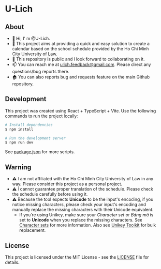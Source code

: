 # U-Lich

## About

- 👋 Hi, I' m @U-Lich.
- 📅 This project aims at providing a quick and easy solution to create a calendar based on the school schedule provided by the Ho Chi Minh City University of Law.
- 💞️ This repository is public and I look forward to collaborating on it.
- 📫 You can reach me at ulich.feedback@gmail.com. Please direct any questions/bug reports there.
- 🏠 You can also reports bug and requests feature on the main Github repository.

## Development

This project was created using React + TypeScript + Vite.
Use the following commands to run the project locally:

```bash
# Install dependencies
$ npm install

# Run the development server
$ npm run dev
```

See [package.json](package.json) for more scripts.

## Warning

- ⚠️ I am not affiliated with the Ho Chi Minh City University of Law in any way. Please consider this project as a personal project.
- ⚠️ I cannot guarantee proper translation of the schedule. Please check the schedule carefully before using it.
- ⚠️ Because the tool expects **Unicode** to be the input's encoding, if you notice missing characters, please check your input's encoding and manually replace the missing characters with their Unicode equivalent.
  - If you're using Unikey, make sure your _Character set_ or _Bảng mã_ is set to **Unicode** when you replace the missing characters. See [Character sets](https://www.unikey.org/support/ukmanual.html#charsets) for more information. Also see [Unikey Toolkit](https://www.unikey.org/support/ukmanual.html#uktoolkit) for bulk replacement.

## License

This project is licensed under the MIT License - see the [LICENSE](LICENSE) file for details.
